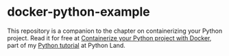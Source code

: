 ﻿# docker-python-example

This repository is a companion to the chapter on containerizing your Python project. Read it for free at [Containerize your Python project with Docker](https://python.land/deployment/containerize-your-project), part of my [Python tutorial](https://python.land/python-tutorial) at Python Land.
